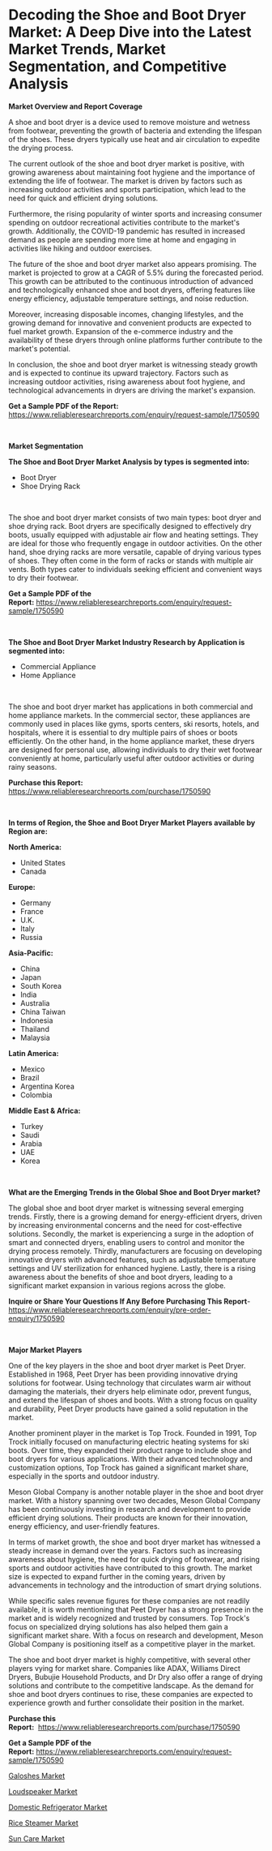 <p><h1>Decoding the Shoe and Boot Dryer Market: A Deep Dive into the Latest Market Trends, Market Segmentation, and Competitive Analysis</h1></p><p><strong>Market Overview and Report Coverage</strong></p>
<p><p>A shoe and boot dryer is a device used to remove moisture and wetness from footwear, preventing the growth of bacteria and extending the lifespan of the shoes. These dryers typically use heat and air circulation to expedite the drying process.</p><p>The current outlook of the shoe and boot dryer market is positive, with growing awareness about maintaining foot hygiene and the importance of extending the life of footwear. The market is driven by factors such as increasing outdoor activities and sports participation, which lead to the need for quick and efficient drying solutions.</p><p>Furthermore, the rising popularity of winter sports and increasing consumer spending on outdoor recreational activities contribute to the market's growth. Additionally, the COVID-19 pandemic has resulted in increased demand as people are spending more time at home and engaging in activities like hiking and outdoor exercises.</p><p>The future of the shoe and boot dryer market also appears promising. The market is projected to grow at a CAGR of 5.5% during the forecasted period. This growth can be attributed to the continuous introduction of advanced and technologically enhanced shoe and boot dryers, offering features like energy efficiency, adjustable temperature settings, and noise reduction.</p><p>Moreover, increasing disposable incomes, changing lifestyles, and the growing demand for innovative and convenient products are expected to fuel market growth. Expansion of the e-commerce industry and the availability of these dryers through online platforms further contribute to the market's potential.</p><p>In conclusion, the shoe and boot dryer market is witnessing steady growth and is expected to continue its upward trajectory. Factors such as increasing outdoor activities, rising awareness about foot hygiene, and technological advancements in dryers are driving the market's expansion.</p></p>
<p><strong>Get a Sample PDF of the Report:</strong> <a href="https://www.reliableresearchreports.com/enquiry/request-sample/1750590">https://www.reliableresearchreports.com/enquiry/request-sample/1750590</a></p>
<p>&nbsp;</p>
<p><strong>Market Segmentation</strong></p>
<p><strong>The Shoe and Boot Dryer Market Analysis by types is segmented into:</strong></p>
<p><ul><li>Boot Dryer</li><li>Shoe Drying Rack</li></ul></p>
<p>&nbsp;</p>
<p><p>The shoe and boot dryer market consists of two main types: boot dryer and shoe drying rack. Boot dryers are specifically designed to effectively dry boots, usually equipped with adjustable air flow and heating settings. They are ideal for those who frequently engage in outdoor activities. On the other hand, shoe drying racks are more versatile, capable of drying various types of shoes. They often come in the form of racks or stands with multiple air vents. Both types cater to individuals seeking efficient and convenient ways to dry their footwear.</p></p>
<p><strong>Get a Sample PDF of the Report:</strong>&nbsp;<a href="https://www.reliableresearchreports.com/enquiry/request-sample/1750590">https://www.reliableresearchreports.com/enquiry/request-sample/1750590</a></p>
<p>&nbsp;</p>
<p><strong>The Shoe and Boot Dryer Market Industry Research by Application is segmented into:</strong></p>
<p><ul><li>Commercial Appliance</li><li>Home Appliance</li></ul></p>
<p>&nbsp;</p>
<p><p>The shoe and boot dryer market has applications in both commercial and home appliance markets. In the commercial sector, these appliances are commonly used in places like gyms, sports centers, ski resorts, hotels, and hospitals, where it is essential to dry multiple pairs of shoes or boots efficiently. On the other hand, in the home appliance market, these dryers are designed for personal use, allowing individuals to dry their wet footwear conveniently at home, particularly useful after outdoor activities or during rainy seasons.</p></p>
<p><strong>Purchase this Report:</strong>&nbsp; <a href="https://www.reliableresearchreports.com/purchase/1750590">https://www.reliableresearchreports.com/purchase/1750590</a></p>
<p>&nbsp;</p>
<p><strong>In terms of Region, the Shoe and Boot Dryer Market Players available by Region are:</strong></p>
<p>
    <p> <strong> North America: </strong>
        <ul>
            <li>United States</li>
            <li>Canada</li>
        </ul>
        </p> 
    <p> <strong> Europe: </strong>
        <ul>
            <li>Germany</li>
            <li>France</li>
            <li>U.K.</li>
            <li>Italy</li>
            <li>Russia</li>
        </ul>
        </p> 
    <p> <strong> Asia-Pacific: </strong>
        <ul>
            <li>China</li>
            <li>Japan</li>
            <li>South Korea</li>
            <li>India</li>
            <li>Australia</li>
            <li>China Taiwan</li>
            <li>Indonesia</li>
            <li>Thailand</li>
            <li>Malaysia</li>
        </ul>
        </p> 
    <p> <strong> Latin America: </strong>
        <ul>
            <li>Mexico</li>
            <li>Brazil</li>
            <li>Argentina Korea</li>
            <li>Colombia</li>
        </ul>
        </p> 
    <p> <strong> Middle East & Africa: </strong>
        <ul>
            <li>Turkey</li>
            <li>Saudi</li>
            <li>Arabia</li>
            <li>UAE</li>
            <li>Korea</li>
        </ul>
    </p>
    </p>
<p>&nbsp;</p>
<p><strong>What are the Emerging Trends in the Global Shoe and Boot Dryer market?</strong></p>
<p><p>The global shoe and boot dryer market is witnessing several emerging trends. Firstly, there is a growing demand for energy-efficient dryers, driven by increasing environmental concerns and the need for cost-effective solutions. Secondly, the market is experiencing a surge in the adoption of smart and connected dryers, enabling users to control and monitor the drying process remotely. Thirdly, manufacturers are focusing on developing innovative dryers with advanced features, such as adjustable temperature settings and UV sterilization for enhanced hygiene. Lastly, there is a rising awareness about the benefits of shoe and boot dryers, leading to a significant market expansion in various regions across the globe.</p></p>
<p><strong>Inquire or Share Your Questions If Any Before Purchasing This Report</strong>- <a href="https://www.reliableresearchreports.com/enquiry/pre-order-enquiry/1750590">https://www.reliableresearchreports.com/enquiry/pre-order-enquiry/1750590</a></p>
<p>&nbsp;</p>
<p><strong>Major Market Players</strong></p>
<p><p>One of the key players in the shoe and boot dryer market is Peet Dryer. Established in 1968, Peet Dryer has been providing innovative drying solutions for footwear. Using technology that circulates warm air without damaging the materials, their dryers help eliminate odor, prevent fungus, and extend the lifespan of shoes and boots. With a strong focus on quality and durability, Peet Dryer products have gained a solid reputation in the market.</p><p>Another prominent player in the market is Top Trock. Founded in 1991, Top Trock initially focused on manufacturing electric heating systems for ski boots. Over time, they expanded their product range to include shoe and boot dryers for various applications. With their advanced technology and customization options, Top Trock has gained a significant market share, especially in the sports and outdoor industry.</p><p>Meson Global Company is another notable player in the shoe and boot dryer market. With a history spanning over two decades, Meson Global Company has been continuously investing in research and development to provide efficient drying solutions. Their products are known for their innovation, energy efficiency, and user-friendly features.</p><p>In terms of market growth, the shoe and boot dryer market has witnessed a steady increase in demand over the years. Factors such as increasing awareness about hygiene, the need for quick drying of footwear, and rising sports and outdoor activities have contributed to this growth. The market size is expected to expand further in the coming years, driven by advancements in technology and the introduction of smart drying solutions.</p><p>While specific sales revenue figures for these companies are not readily available, it is worth mentioning that Peet Dryer has a strong presence in the market and is widely recognized and trusted by consumers. Top Trock's focus on specialized drying solutions has also helped them gain a significant market share. With a focus on research and development, Meson Global Company is positioning itself as a competitive player in the market.</p><p>The shoe and boot dryer market is highly competitive, with several other players vying for market share. Companies like ADAX, Williams Direct Dryers, Bubujie Household Products, and Dr Dry also offer a range of drying solutions and contribute to the competitive landscape. As the demand for shoe and boot dryers continues to rise, these companies are expected to experience growth and further consolidate their position in the market.</p></p>
<p><strong>Purchase this Report:</strong>&nbsp;&nbsp;<a href="https://www.reliableresearchreports.com/purchase/1750590">https://www.reliableresearchreports.com/purchase/1750590</a></p>
<p></p>
<p><strong>Get a Sample PDF of the Report:</strong>&nbsp;<a href="https://www.reliableresearchreports.com/enquiry/request-sample/1750590">https://www.reliableresearchreports.com/enquiry/request-sample/1750590</a></p>
<p><p><a href="https://github.com/zeberleansnyderallisonwjfli/Market-Research-Report-List-1/blob/main/galoshes-market.md">Galoshes Market</a></p><p><a href="https://github.com/arionmp/Market-Research-Report-List-1/blob/main/loudspeaker-market.md">Loudspeaker Market</a></p><p><a href="https://github.com/redneck06/Market-Research-Report-List-1/blob/main/domestic-refrigerator-market.md">Domestic Refrigerator Market</a></p><p><a href="https://github.com/kosella/Market-Research-Report-List-1/blob/main/rice-steamer-market.md">Rice Steamer Market</a></p><p><a href="https://github.com/bobicer/Market-Research-Report-List-1/blob/main/sun-care-market.md">Sun Care Market</a></p></p>